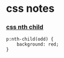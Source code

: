 # css notes

### [css nth child](https://www.w3schools.com/CSSref/sel_nth-child.asp)
```
p:nth-child(odd) {
    background: red;
}
```
